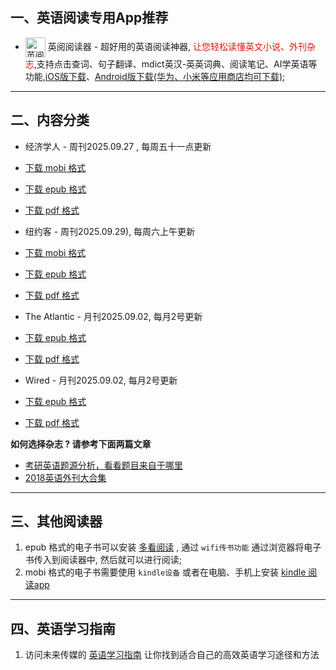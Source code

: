## 一、英语阅读专用App推荐

* <img align="center" src="https://ereader.link/images/ereader.png" width="32px" alt="英阅阅读器" /> 英阅阅读器 - 超好用的英语阅读神器, <font color="#e3120b">让您轻松读懂英文小说、外刊杂志</font>,支持点击查词、句子翻译、mdict英汉-英英词典、阅读笔记、AI学英语等功能,[iOS版下载](https://apps.apple.com/cn/app/ereader-%E8%8B%B1%E9%98%85%E9%98%85%E8%AF%BB%E5%99%A8/id1558805880)、[Android版下载(华为、小米等应用商店均可下载)](https://ereader.link/);

---------------------


## 二、内容分类

* 经济学人 - 周刊2025.09.27 , 每周五十一点更新
* [下载 mobi 格式](https://github.com/granthuang999/english-books-down/raw/master/01_economist/te_2025.09.27/TheEconomist.2025.09.27.mobi) 
* [下载 epub 格式](https://github.com/granthuang999/english-books-down/raw/master/01_economist/te_2025.09.27/TheEconomist.2025.09.27.epub)
* [下载 pdf 格式](https://github.com/granthuang999/english-books-down/raw/master/01_economist/te_2025.09.27/TheEconomist.2025.09.27.pdf)
    
* 纽约客 - 周刊2025.09.29), 每周六上午更新
* [下载 mobi 格式](https://github.com/granthuang999/english-books-down/raw/master/02_new_yorker/2025.09.29/new_yorker.2025.09.29.mobi) 
* [下载 epub 格式](https://github.com/granthuang999/english-books-down/raw/master/02_new_yorker/2025.09.29/new_yorker.2025.09.29.epub)
* [下载 pdf 格式](https://github.com/granthuang999/english-books-down/raw/master/02_new_yorker/2025.09.29/new_yorker.2025.09.29.pdf)

* The Atlantic - 月刊2025.09.02, 每月2号更新
* [下载 epub 格式](https://github.com/granthuang999/english-books-down/raw/master/04_atlantic/2025.09.02/Atlantic_2025.09.02.epub)
* [下载 pdf 格式](https://github.com/granthuang999/english-books-down/raw/master/04_atlantic/2025.09.02/Atlantic_2025.09.02.pdf)

* Wired - 月刊2025.09.02, 每月2号更新
* [下载 epub 格式](https://github.com/granthuang999/english-books-down/raw/master/05_wired/2025.09.02/wired_2025.09.02.epub)
* [下载 pdf 格式](https://github.com/granthuang999/english-books-down/raw/master/05_wired/2025.09.02/wired_2025.09.02.pdf)
    

**如何选择杂志 ? 请参考下面两篇文章**

* [考研英语题源分析，看看题目来自于哪里](https://zhuanlan.zhihu.com/p/25051680)
* [2018英语外刊大合集](https://zhuanlan.zhihu.com/p/54181221)


-------------------------------------
## 三、其他阅读器

1. epub 格式的电子书可以安装 [多看阅读](https://www.duokan.com/product) ,  通过 `wifi传书功能` 通过浏览器将电子书传入到阅读器中, 然后就可以进行阅读;
2. mobi 格式的电子书需要使用 `kindle设备` 或者在电脑、手机上安装 [kindle 阅读app](https://www.amazon.cn/kindle-dbs/fd/kcp/ref=sv_kinc_0)


-------------------------------------
## 四、英语学习指南

1. 访问未来传媒的 [英语学习指南](https://www.futuremedia.work/english-study/) 让你找到适合自己的高效英语学习途径和方法


